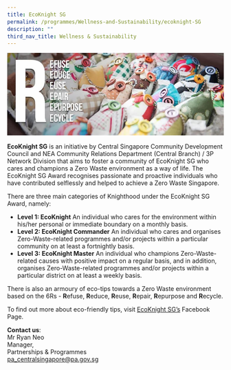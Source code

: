 ```yaml
---
title: EcoKnight SG
permalink: /programmes/Wellness-and-Sustainability/ecoknight-SG
description: ""
third_nav_title: Wellness & Sustainability
---
```

![EcoKnight SG](/images/Programmes/3c60d1bc-32a9-4010-a3e1-498f47dc5f05_6-rs.jpg)

**EcoKnight SG** is an initiative by Central Singapore Community Development Council and NEA Community Relations Department (Central Branch) / 3P Network Division that aims to foster a community of EcoKnight SG who cares and champions a Zero Waste environment as a way of life. The EcoKnight SG Award recognises passionate and proactive individuals who have contributed selflessly and helped to achieve a Zero Waste Singapore.

There are three main categories of Knighthood under the EcoKnight SG Award, namely: 

*   **Level 1: EcoKnight** An individual who cares for the environment within his/her personal or immediate boundary on a monthly basis. 
*   **Level 2: EcoKnight Commander** An individual who cares and organises Zero-Waste-related programmes and/or projects within a particular community on at least a fortnightly basis. 
*   **Level 3: EcoKnight Master** An individual who champions Zero-Waste-related causes with positive impact on a regular basis, and in addition, organises Zero-Waste-related programmes and/or projects within a particular district on at least a weekly basis.

There is also an armoury of eco-tips towards a Zero Waste environment based on the 6Rs - **R**efuse, **R**educe, **R**euse, **R**epair, **R**epurpose and **R**ecycle.

To find out more about eco-friendly tips, visit [EcoKnight SG’s](http://www.facebook.com/ecoknightsg) Facebook Page. 

**Contact us**:  
Mr Ryan Neo  
Manager,   
Partnerships & Programmes  
[pa\_centralsingapore@pa.gov.sg](mailto:pa_centralsingapore@pa.gov.sg)